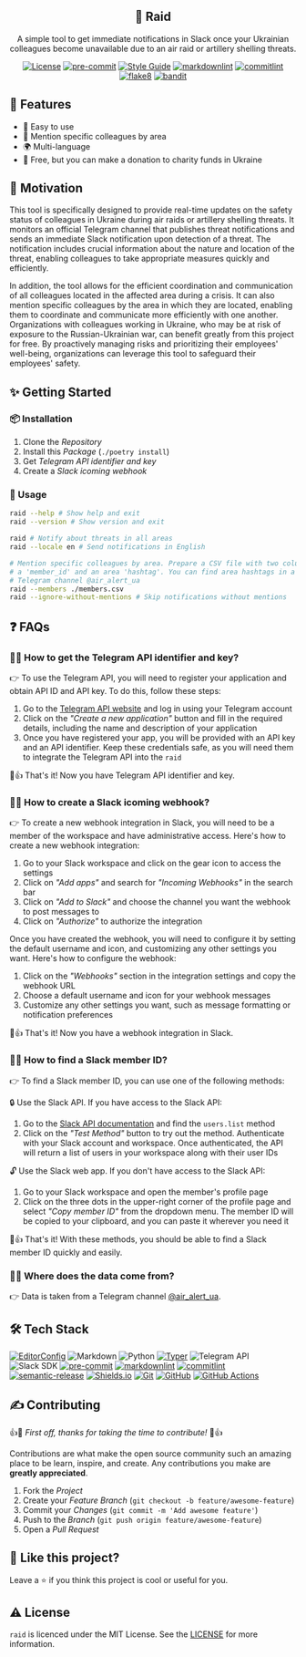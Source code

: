 <!-- markdownlint-disable MD033 -->
<!-- markdownlint-disable MD041 -->

<div align="center">
  <h2 align="center">📢 Raid</h2>
  <p align="center">
    A simple tool to get immediate notifications in Slack once your Ukrainian
    colleagues become unavailable due to an air raid or artillery shelling
    threats.
  </p>

  <p id="shields" align="center" markdown="1">

[![License](https://img.shields.io/badge/license-MIT-3178C6?style=flat)](LICENSE)
[![pre-commit](https://img.shields.io/badge/pre--commit-enabled-brightgreen?logo=pre-commit&logoColor=white)][github-pre-commit]
[![Style Guide](https://img.shields.io/badge/code%20style-black-000?style=flat)][github-black]
[![markdownlint](https://img.shields.io/badge/linter-markdownlint-000?style=flat)][github-markdownlint]
[![commitlint](https://img.shields.io/badge/linter-commitlint-F7B93E?style=flat)][github-commitlint]
[![flake8](https://img.shields.io/badge/linter-flake8-3776AB?style=flat)][github-flake8]
[![bandit](https://img.shields.io/badge/linter-bandit-FFC107?style=flat)][github-bandit]

  </p>
</div>

## 🎉 Features

- 🚀 Easy to use
- 🔖 Mention specific colleagues by area
- 🌍 Multi-language
- 🤝 Free, but you can make a donation to charity funds in Ukraine

## 🌻 Motivation

This tool is specifically designed to provide real-time updates on the safety
status of colleagues in Ukraine during air raids or artillery shelling threats.
It monitors an official Telegram channel that publishes threat notifications and
sends an immediate Slack notification upon detection of a threat. The
notification includes crucial information about the nature and location of the
threat, enabling colleagues to take appropriate measures quickly and efficiently.

In addition, the tool allows for the efficient coordination and communication
of all colleagues located in the affected area during a crisis. It can also
mention specific colleagues by the area in which they are located, enabling them
to coordinate and communicate more efficiently with one another. Organizations
with colleagues working in Ukraine, who may be at risk of exposure to the
Russian-Ukrainian war, can benefit greatly from this project for free. By
proactively managing risks and prioritizing their employees' well-being,
organizations can leverage this tool to safeguard their employees' safety.

## ✨ Getting Started

### 📦 Installation

1. Clone the *Repository*
2. Install this *Package* (`./poetry install`)
3. Get *Telegram API identifier and key*
4. Create a *Slack icoming webhook*

### 👀 Usage

```bash
raid --help # Show help and exit
raid --version # Show version and exit

raid # Notify about threats in all areas
raid --locale en # Send notifications in English

# Mention specific colleagues by area. Prepare a CSV file with two columns:
# a 'member_id' and an area 'hashtag'. You can find area hashtags in a
# Telegram channel @air_alert_ua
raid --members ./members.csv
raid --ignore-without-mentions # Skip notifications without mentions
```

## ❓ FAQs

<!-- FAQ 1 -->
<!-- markdownlint-disable MD013 -->
### 🙋‍♂️ How to get the Telegram API identifier and key?
<!-- markdownlint-enable MD013 -->

👉 To use the Telegram API, you will need to register your application and
obtain API ID and API key. To do this, follow these steps:

1. Go to the [Telegram API website][telegram-api] and log in
using your Telegram account
2. Click on the *"Create a new application"* button and fill in the required
details, including the name and description of your application
3. Once you have registered your app, you will be provided with an API key and
an API identifier. Keep these credentials safe, as you will need them to
integrate the Telegram API into the `raid`

🎉👍 That's it! Now you have Telegram API identifier and key.

<!-- FAQ 2 -->
<!-- markdownlint-disable MD013 -->
### 🙋‍♂️ How to create a Slack icoming webhook?
<!-- markdownlint-enable MD013 -->

👉 To create a new webhook integration in Slack, you will need to be a member
of the workspace and have administrative access. Here's how to create a new
webhook integration:

1. Go to your Slack workspace and click on the gear icon to access the settings
2. Click on *"Add apps"* and search for *"Incoming Webhooks"* in the search bar
3. Click on *"Add to Slack"* and choose the channel you want the webhook to post
messages to
4. Click on *"Authorize"* to authorize the integration

Once you have created the webhook, you will need to configure it by setting the
default username and icon, and customizing any other settings you want. Here's
how to configure the webhook:

1. Click on the *"Webhooks"* section in the integration settings and copy the
webhook URL
2. Choose a default username and icon for your webhook messages
3. Customize any other settings you want, such as message formatting or
notification preferences

🎉👍 That's it! Now you have a webhook integration in Slack.

<!-- FAQ 3 -->
<!-- markdownlint-disable MD013 -->
### 🙋‍♂️ How to find a Slack member ID?
<!-- markdownlint-enable MD013 -->

👉 To find a Slack member ID, you can use one of the following methods:

🔒 Use the Slack API. If you have access to the Slack API:

1. Go to the [Slack API documentation][slack-api-users-list] and find the
`users.list` method
2. Click on the *"Test Method"* button to try out the method. Authenticate with
your Slack account and workspace. Once authenticated, the API will return a
list of users in your workspace along with their user IDs

🔓 Use the Slack web app. If you don't have access to the Slack API:

1. Go to your Slack workspace and open the member's profile page
2. Click on the three dots in the upper-right corner of the profile page and
select *"Copy member ID"* from the dropdown menu. The member ID will be copied
to your clipboard, and you can paste it wherever you need it

🎉👍 That's it! With these methods, you should be able to find a Slack member ID
quickly and easily.

<!-- FAQ 4 -->
<!-- markdownlint-disable MD013 -->
### 🙋‍♂️ Where does the data come from?
<!-- markdownlint-enable MD013 -->

👉 Data is taken from a Telegram channel [@air_alert_ua][telegram-air-alert-ua].

## 🛠️ Tech Stack

<!-- markdownlint-disable MD013 -->
[![EditorConfig](https://img.shields.io/badge/EditorConfig-FEFEFE?logo=editorconfig&logoColor=000&style=flat)][editorconfig]
![Markdown](https://img.shields.io/badge/Markdown-000?logo=markdown&logoColor=fff&style=flat)
![Python](https://img.shields.io/badge/Python-3776AB?logo=python&logoColor=fff&style=flat)
[![Typer](https://img.shields.io/badge/Typer-4EAA25?logo=gnubash&logoColor=fff&style=flat)][github-typer]
![Telegram API](https://img.shields.io/badge/Telegram%20API-26A5E4?logo=telegram&logoColor=fff&style=flat)
![Slack SDK](https://img.shields.io/badge/Slack%20SDK-4A154B?logo=slack&logoColor=fff&style=flat)
[![pre-commit](https://img.shields.io/badge/pre--commit-FAB040?logo=precommit&logoColor=fff&style=flat)][github-pre-commit]
[![markdownlint](https://img.shields.io/badge/markdownlint-000?logo=markdown&logoColor=fff&style=flat)][github-markdownlint]
[![commitlint](https://img.shields.io/badge/commitlint-F7B93E?logo=c&logoColor=000&style=flat)][github-commitlint]
[![semantic-release](https://img.shields.io/badge/semantic--release-494949?logo=semanticrelease&logoColor=fff&style=flat)][github-semantic-release]
[![Shields.io](https://img.shields.io/badge/Shields.io-000?logo=shieldsdotio&logoColor=fff&style=flat)][shields]
[![Git](https://img.shields.io/badge/Git-F05032?logo=git&logoColor=fff&style=flat)][git-scm]
[![GitHub](https://img.shields.io/badge/GitHub-181717?logo=github&logoColor=fff&style=flat)][github]
[![GitHub Actions](https://img.shields.io/badge/GitHub%20Actions-2088FF?logo=githubactions&logoColor=fff&style=flat)][github-actions]
<!-- markdownlint-enable MD013 -->

## ✍️ Contributing

👍🎉 *First off, thanks for taking the time to contribute!* 🎉👍

Contributions are what make the open source community such an amazing place to
be learn, inspire, and create. Any contributions you make are **greatly
appreciated**.

1. Fork the *Project*
2. Create your *Feature Branch* (`git checkout -b feature/awesome-feature`)
3. Commit your *Changes* (`git commit -m 'Add awesome feature'`)
4. Push to the *Branch* (`git push origin feature/awesome-feature`)
5. Open a *Pull Request*

## 💖 Like this project?

Leave a ⭐ if you think this project is cool or useful for you.

## ⚠️ License

`raid` is licenced under the MIT License. See the [LICENSE](LICENSE)
for more information.

<!-- markdownlint-disable MD013 -->
<!-- Github links -->
[github-actions]: https://docs.github.com/en/actions
[github-bandit]: https://github.com/PyCQA/bandit
[github-black]: https://github.com/psf/black
[github-commitlint]: https://github.com/conventional-changelog/commitlint
[github-flake8]: https://github.com/PyCQA/flake8
[github-markdownlint]: https://github.com/DavidAnson/markdownlint
[github-pre-commit]: https://github.com/pre-commit/pre-commit
[github-semantic-release]: https://github.com/semantic-release/semantic-release
[github-typer]: https://github.com/tiangolo/typer
[github]: https://github.com

<!-- Other links -->
[editorconfig]: https://editorconfig.org
[git-scm]: https://git-scm.com
[shields]: https://shields.io
[slack-api-users-list]: https://api.slack.com/methods/users.list
[telegram-air-alert-ua]: https://telegram.me/air_alert_ua
[telegram-api]: https://core.telegram.org/api
